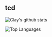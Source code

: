 ## tcd

![Clay's github stats](https://github-readme-stats.vercel.app/api?username=tcd&theme=onedark&count_private=true&show_icons=true)


![Top Languages](https://github-readme-stats.vercel.app/api/top-langs/?username=tcd&layout=compact&theme=onedark)

<!--
## dunstontc

![Clay's github stats](https://github-readme-stats.vercel.app/api?username=dunstontc&theme=tokyonight&count_private=true&show_icons=true)

![Top Languages](https://github-readme-stats.vercel.app/api/top-langs/?username=dunstontc&layout=compact&theme=tokyonight)
-->
